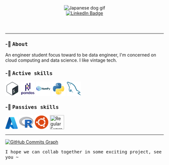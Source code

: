 <header>
  <div id="badge" align="center">
    <!-- <img src="https://i.imgur.com/A689y2O.gif" alt="Macintosh gif" width="100"/> -->
    <img src="https://i.imgur.com/Zzmm8bm.gif" alt="Japanese dog gif" width="300">
  </div>
  <div id="badges" align="center">
    <a  href="https://www.linkedin.com/in/kevin-stanley-melgar-rivera-774662231/" target="_blank">
    <img src="https://img.shields.io/badge/LinkedIn-blue?style=for-the-badge&logo=linkedin&logoColor=white" alt="LinkedIn Badge"/>
    </a>
  </div>
</header>

---

### -🎍 <tt>About</tt>

An engineer student focus toward to be data engineer, I'm concerned on cloud computing and data science. I like vintage tech.
### -🌵 <tt>Active skills</tt>

<section>
  <div>
      <img src="https://github.com/devicons/devicon/blob/master/icons/bash/bash-original.svg" title="Bash Scripting" **alt="Bash icon" width="45" height="45"/>
      <img src="https://github.com/devicons/devicon/blob/master/icons/pandas/pandas-original-wordmark.svg" **alt="Pandas icon" title="Python's library for data exploring" width="45" height="45"/>
    <img src="https://github.com/devicons/devicon/blob/master/icons/numpy/numpy-original-wordmark.svg" **alt="Pandas icon" title="Python's library for lineal algebra operations" width="45" height="45"/>
      <img src="https://github.com/devicons/devicon/blob/master/icons/python/python-original.svg" title="Python oriented to data science" **alt="Python programming language" width="45" height="45x"/>
      <img src="https://github.com/devicons/devicon/blob/master/icons/mysql/mysql-plain.svg" title="MySQL" **alt="MySQL icon" width="45" height="45x"/>
  </div>
</section>

### -🍃 <tt>Passives skills</tt>

<section>
  <div>
    <img src="https://github.com/devicons/devicon/blob/master/icons/azure/azure-original.svg" title="Azure" **alt="Azure icon" width="40" height="40"/>
     <img src="https://github.com/devicons/devicon/blob/master/icons/r/r-original.svg" title="R statistical software" **alt="R software" width="45" height="45x"/>
    <img src="https://github.com/devicons/devicon/blob/master/icons/ubuntu/ubuntu-plain.svg" title="Ubuntu" **alt="Ubuntu, a Linux distribution" width="45" height="45x"/>
    <img src="https://img.icons8.com/offices/344/regex.png" title="Regular Expressions" **alt="RegExp search patter logo" width="45" height="45x"/>
  </div>
</section>

---

<a href="http://www.github.com/StanDoge"><img src="https://activity-graph.herokuapp.com/graph?username=StanDoge&bg_color=1c1917&color=ffffff&line=0891b2&point=ffffff&area_color=1c1917&area=true&hide_border=true&custom_title=GitHub%20Commits%20Graph" alt="GitHub Commits Graph" /></a>

<footer>
  <div id="finalMessage">
    <tt>I hope we can collab together in some exciting project, see you ~ </tt>
    <!-- <img src="https://i.imgur.com/A689y2O.gif" alt="Macintosh gif" width="100"/> -->
  </div>
</footer>
